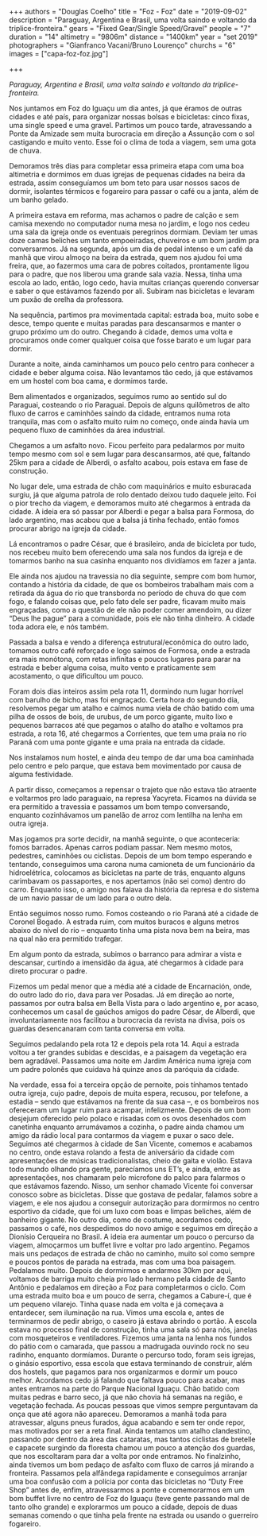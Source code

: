 

+++
authors = "Douglas Coelho"
title = "Foz - Foz"
date = "2019-09-02"
description = "Paraguay, Argentina e Brasil, uma volta saindo e voltando da triplice-fronteira."
gears = "Fixed Gear/Single Speed/Gravel"
people = "7"
duration = "14"
altimetry = "9806m"
distance = "1400km"
year = "set 2019"
photographers = "Gianfranco Vacani/Bruno Lourenço"
churchs = "6"
images = ["capa-foz-foz.jpg"]

+++

_Paraguay, Argentina e Brasil, uma volta saindo e voltando da triplice-fronteira._
<!--more-->

Nos juntamos em Foz do Iguaçu um dia antes, já que éramos de outras cidades e até país, para organizar nossas bolsas e bicicletas: cinco fixas, uma single speed e uma gravel.
Partimos um pouco tarde, atravessando a Ponte da Amizade sem muita burocracia em direção a Assunção com o sol castigando e muito vento. Esse foi o clima de toda a viagem, sem uma gota de chuva.

Demoramos três dias para completar essa primeira etapa com uma boa altimetria e dormimos em duas igrejas de pequenas cidades na beira da estrada, assim conseguíamos um bom teto para usar nossos sacos de dormir, isolantes térmicos e fogareiro para passar o café ou a janta, além de um banho gelado.

A primeira estava em reforma, mas achamos o padre de calção e sem camisa mexendo no computador numa mesa no jardim, e logo nos cedeu uma sala da igreja onde os eventuais peregrinos dormiam.
Deviam ter umas doze camas beliches um tanto empoeiradas, chuveiros e um bom jardim pra conversarmos. Já na segunda, após um dia de pedal intenso e um café da manhã que virou almoço na beira da estrada, quem nos ajudou foi uma freira, que, ao fazermos uma cara de pobres coitados, prontamente ligou para o padre, que nos liberou uma grande sala vazia.
Nessa, tinha uma escola ao lado, então, logo cedo, havia muitas crianças querendo conversar e saber o que estávamos fazendo por ali. Subiram nas bicicletas e levaram um puxão de orelha da professora.

Na sequência, partimos pra movimentada capital: estrada boa, muito sobe e desce, tempo quente e muitas paradas para descansarmos e manter o grupo próximo um do outro. Chegando à cidade, demos uma volta e procuramos onde comer qualquer coisa que fosse barato e um lugar para dormir.

Durante a noite, ainda caminhamos um pouco pelo centro para conhecer a cidade e beber alguma coisa.
Não levantamos tão cedo, já que estávamos em um hostel com boa cama, e dormimos tarde.


Bem alimentados e organizados, seguimos rumo ao sentido sul do Paraguai, costeando o rio Paraguai. Depois de alguns quilômetros de alto fluxo de carros e caminhões saindo da cidade, entramos numa rota tranquila, mas com o asfalto muito ruim no começo, onde ainda havia um pequeno fluxo de caminhões da área industrial.


Chegamos a um asfalto novo. Ficou perfeito para pedalarmos por muito tempo mesmo com sol e sem lugar para descansarmos, até que, faltando 25km para a cidade de Alberdi, o asfalto acabou, pois estava em fase de construção.


No lugar dele, uma estrada de chão com maquinários e muito esburacada surgiu, já que alguma patrola de rolo dentado deixou tudo daquele jeito. Foi o pior trecho da viagem, e demoramos muito até chegarmos à entrada da cidade.
A ideia era só passar por Alberdi e pegar a balsa para Formosa, do lado argentino, mas acabou que a balsa já tinha fechado, então fomos procurar abrigo na igreja da cidade.

Lá encontramos o padre César, que é brasileiro, anda de bicicleta por tudo, nos recebeu muito bem oferecendo uma sala nos fundos da igreja e de tomarmos banho na sua casinha enquanto nos dividíamos em fazer a janta.

Ele ainda nos ajudou na travessia no dia seguinte, sempre com bom humor, contando a história da cidade, de que os bombeiros trabalham mais com a retirada da água do rio que transborda no período de chuva do que com fogo, e falando coisas que, pelo fato dele ser padre, ficavam muito mais engraçadas, como a questão de ele não poder comer amendoim, ou dizer “Deus lhe pague” para a comunidade, pois ele não tinha dinheiro. A cidade toda adora ele, e nós também.

Passada a balsa e vendo a diferença estrutural/econômica do outro lado, tomamos outro café reforçado e logo saímos de Formosa,  onde a estrada era mais monótona, com retas infinitas e poucos lugares para parar na estrada e beber alguma coisa, muito vento e praticamente sem acostamento, o que dificultou um pouco.


Foram dois dias inteiros assim pela rota 11, dormindo num lugar horrível com barulho de bicho, mas foi engraçado. Certa hora do segundo dia, resolvemos pegar um atalho e caímos numa viela de chão batido com uma pilha de ossos de bois, de urubus, de um porco gigante, muito lixo e pequenos barracos até que pegamos o atalho do atalho e voltamos pra estrada, a rota 16, até chegarmos a Corrientes, que tem uma praia no rio Paraná com uma ponte gigante e uma praia na entrada da cidade.

Nos instalamos num hostel, e ainda deu tempo de dar uma boa caminhada pelo centro e pelo parque, que estava bem movimentado por causa de alguma festividade.

A partir disso, começamos a repensar o trajeto que não estava tão atraente e voltarmos pro lado paraguaio, na represa Yacyreta. Ficamos na dúvida se era permitido a travessia e passamos um bom tempo conversando, enquanto cozinhávamos um panelão de arroz com lentilha na lenha em outra igreja.

Mas jogamos pra sorte decidir, na manhã seguinte, o que aconteceria: fomos barrados. Apenas carros podiam passar. Nem mesmo motos, pedestres, caminhões ou ciclistas.
Depois de um bom tempo esperando e tentando, conseguimos uma carona numa camioneta de um funcionário da hidroelétrica, colocamos as bicicletas na parte de trás, enquanto alguns carimbavam os passaportes, e nos apertamos (não sei como) dentro do carro.
Enquanto isso, o amigo nos falava da história da represa e do sistema de um navio passar de um lado para o outro dela.

Então seguimos nosso rumo. Fomos costeando o rio Paraná até a cidade de Coronel Bogado. A estrada ruim, com muitos buracos e alguns metros abaixo do nível do rio – enquanto tinha uma pista nova bem na beira, mas na qual não era permitido trafegar.

Em algum ponto da estrada, subimos o barranco para admirar a vista e descansar, curtindo a imensidão da água, até chegarmos à cidade para direto procurar o padre.


Fizemos um pedal menor que a média até a cidade de Encarnación, onde, do outro lado do rio, dava para ver Posadas. Já em direção ao norte, passamos por outra balsa em Bella Vista para o lado argentino e, por acaso, conhecemos um casal de gaúchos amigos do padre César, de Alberdi, que involuntariamente nos facilitou a burocracia da revista na divisa, pois os guardas desencanaram com tanta conversa em volta.

Seguimos pedalando pela rota 12 e depois pela rota 14.
Aqui a estrada voltou a ter grandes subidas e descidas, e a paisagem da vegetação era bem agradável.
Passamos uma noite em Jardim América numa igreja com um padre polonês que cuidava há quinze anos da paróquia da cidade.

Na verdade, essa foi a terceira opção de pernoite, pois tínhamos tentado outra igreja, cujo padre, depois de muita espera, recusou, por telefone, a estadia – sendo que estávamos na frente da sua casa –, e os bombeiros nos ofereceram um lugar ruim para acampar, infelizmente.
Depois de um bom desjejum oferecido pelo polaco e risadas com os ovos desenhados com canetinha enquanto arrumávamos a cozinha, o padre ainda chamou um amigo da rádio local para contarmos da viagem e puxar o saco dele.
Seguimos até chegarmos à cidade de San Vicente, comemos e acabamos no centro, onde estava rolando a festa de aniversário da cidade com apresentações de músicas tradicionalistas, cheio de gaita e violão.
Estava todo mundo olhando pra gente, parecíamos uns ET’s, e ainda, entre as apresentações, nos chamaram pelo microfone do palco para falarmos o que estávamos fazendo.
Nisso, um senhor chamado Vicente foi conversar conosco sobre as bicicletas. Disse que gostava de pedalar, falamos sobre a viagem, e ele nos ajudou a conseguir autorização para dormirmos no centro esportivo da cidade, que foi um luxo com boas e limpas beliches, além de banheiro gigante.
No outro dia, como de costume, acordamos cedo, passamos o café, nos despedimos do novo amigo e seguimos em direção a Dionísio Cerqueira no Brasil.
A ideia era aumentar um pouco o percurso da viagem, almoçarmos um buffet livre e voltar pro lado argentino. Pegamos mais uns pedaços de estrada de chão no caminho, muito sol como sempre e poucos pontos de parada na estrada, mas com uma boa paisagem. Pedalamos muito.
Depois de dormirmos e andarmos 30km por aqui, voltamos de barriga muito cheia pro lado hermano pela cidade de Santo Antônio e pedalamos em direção a Foz para completarmos o ciclo.
Com uma estrada muito boa e um pouco de serra, chegamos a Cabure-í, que é um pequeno vilarejo.
Tinha quase nada em volta e já começava a entardecer, sem iluminação na rua. Vimos uma escola e,  antes de terminarmos de pedir abrigo, o caseiro já estava abrindo o portão. A escola estava no processo final de construção, tinha uma sala só para nós, janelas com mosqueteiros e ventiladores.
Fizemos uma janta na lenha nos fundos do pátio com o camarada, que passou a madrugada ouvindo rock no seu radinho, enquanto dormíamos.
Durante o percurso todo, foram seis igrejas, o ginásio esportivo, essa escola que estava terminando de construir, além dos hostels, que pagamos para nos organizarmos e dormir um pouco melhor.
Acordamos cedo já falando que faltava pouco para acabar, mas antes entramos na parte do Parque Nacional Iguaçu. Chão batido com muitas pedras e barro seco, já que não chovia há semanas na região, e vegetação fechada.
As poucas pessoas que vimos sempre perguntavam da onça que até agora não apareceu.
Demoramos a manhã toda para atravessar, alguns pneus furados, água acabando e sem ter onde repor, mas motivados por ser a reta final.
Ainda tentamos um atalho clandestino, passando por dentro da área das cataratas, mas tantos ciclistas de bretelle e capacete surgindo da floresta chamou um pouco a atenção dos guardas, que nos escoltaram para dar a volta por onde entramos.
No finalzinho, ainda tivemos um bom pedaço de asfalto com fluxo de carros já mirando a fronteira.
Passamos pela alfândega rapidamente e conseguimos arranjar uma boa confusão com a polícia por conta das bicicletas no “Duty Free Shop” antes de, enfim, atravessarmos a ponte e comemorarmos em um bom buffet livre no centro de Foz do Iguaçu (teve gente passando mal de tanto olho grande) e explorarmos um pouco a cidade, depois de duas semanas comendo o que tinha pela frente na estrada ou usando o guerreiro fogareiro.
